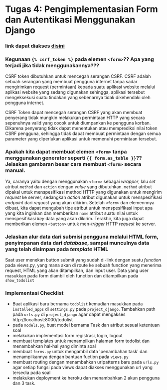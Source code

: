 # Tugas 4: Pengimplementasian Form dan Autentikasi Menggunakan Django
### link dapat diakses [disini](https://tugas2pbpfathan.herokuapp.com/todolist/)

### Kegunaan `{% csrf_token %}` pada elemen `<form>`?? Apa yang terjadi jika tidak menggunakannya???


CSRF token dibutuhkan untuk mencegah serangan CSRF. CSRF adalah sebuah serangan yang membuat pengguna internet  tanpa sadar mengirimkan request (permintaan) kepada suatu aplikasi website melalui aplikasi website yang sedang digunakan sehingga, aplikasi tersebut mengeksekusi suatu tindakan yang sebenarnya tidak dikehendaki oleh pengguna internet.

CSRF Token dapat mencegah serangan CSRF yang akan membuat penyerang tidak mungkin melakukan permintaan HTTP yang secara sepenuhnya valid yang cocok untuk diumpankan ke pengguna korban. Dikarena penyerang tidak dapat menentukan atau memprediksi nilai token CSRF pengguna, sehingga tidak dapat membuat permintaan dengan semua parameter yang diperlukan aplikasi untuk memenuhi permintaan tersebut.

### Apakah kita dapat membuat elemen `<form>` tanpa menggunakan generator seperti `{{ form.as_table }}`?? Jelaskan gambaran besar cara membuat `<form>` secara manual.

Ya, caranya yaitu dengan menggunakan `<form>` sebagai *wrapper*, lalu *set* atribut `method` dan `action` dengan *value* yang dibutuhkan. `method` atribut dipakai untuk menspesifikasi method HTTP yang digunakan untuk mengirim *request* ke server, sedangkan *action* atribut digunakan untuk menspesifikasi *endpoint* dari *request* yang akan dikirim. Setelah `<form>` dan elemennnya dibuat, kita dapat mengubah tipe atribut untuk menspesifikasi input apa yang kita inginkan dan memberikan `name` atribut suatu nilai untuk menspesifikasi *key* data yang akan dikirim. Terakhir, kita juga dapat memberikan elemen `<button>` untuk men-*trigger* HTTP *request* ke server.

### Jelaskan alur data dari submisi pengguna melalui HTML form, penyimpanan data dari *database*, sampai munculnya data yang telah disimpan pada *template* HTML

Saat user menekan button submit yang sudah di-link dengan suatu *function* pada views.py, yang mana akan di route ke sebuah function yang menerima request, HTML yang akan ditampilkan, dan input user. Data yang user masukkan pada form diambil oleh function dan ditampilkan pada `show_todolist`

### Implementasi Checklist

- Buat aplikasi baru bernama `todolist` kemudian masukkan pada `installed_apps` di `settings.py` pada `project_django`. Tambahkan path pada `urls.py` di `project_django` agar dapat mengakses  http://localhost:8000/todolist
- pada `models.py`, buat model bernama Task dan atribut sesuai ketentuan soal
- melakukan implementasi form registrasi, login, logout
- membuat templates untuk menampilkan halaman form todolist dan menambahkan hal-hal yang diminta soal
- membuat `forms.py` untuk mengambil data 'penambahan task' dan menampilkannya dengan bantuan fuction pada `views.py`
- membuat routing dengan menambahkan urlpatterns baru pada `urls.py` agar setiap fungsi pada views dapat diakses menggunakan url yang tersedia pada soal
- melakukan deployment ke heroku dan menambahkan 2 akun pengguna dan 3 task.
 